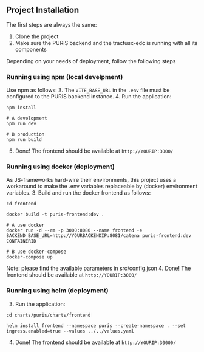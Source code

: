 ## Project Installation
The first steps are always the same:
1. Clone the project
2. Make sure the PURIS backend and the tractusx-edc is running with all its components

Depending on your needs of deployment, follow the following steps

### Running using npm (local develpment)
Use npm as follows:
3. The `VITE_BASE_URL` in the `.env` file must be configured to the PURIS backend instance.
4. Run the application:
```shell
npm install

# A development
npm run dev

# B production
npm run build
```
5. Done! The frontend should be available at `http://YOURIP:3000/`

### Running using docker (deployment)
As JS-frameworks hard-wire their environments, this project uses a workaround to make the .env variables replaceable by (docker) environment variables.
3. Build and run the docker frontend as follows:
```shell
cd frontend

docker build -t puris-frontend:dev .

# A use docker 
docker run -d --rm -p 3000:8080 --name frontend -e BACKEND_BASE_URL=http://YOURBACKENDIP:8081/catena puris-frontend:dev CONTAINERID

# B use docker-compose
docker-compose up
```
Note: please find the available parameters in src/config.json
4. Done! The frontend should be available at `http://YOURIP:3000/`

### Running using helm (deployment)
3. Run the application:
```shell
cd charts/puris/charts/frontend

helm install frontend --namespace puris --create-namespace . --set ingress.enabled=true --values ../../values.yaml
```
4. Done! The frontend should be available at `http://YOURIP:30000/`
